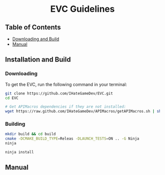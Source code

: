 <div align="center">

# EVC Guidelines

</div>

## Table of Contents
- [Downloading and Build](#downloading-and-build)
- [Manual](#manual)

<a name="downloading-and-build"></a>

## Installation and Build

### Downloading

To get the EVC, run the following command in your terminal:

```bash
git clone https://github.com/IHateGameDev/EVC.git
cd EVC

# Get APIMacros dependencies if they are not installed:
wget https://raw.github.com/IHateGameDev/APIMacros/getAPIMacros.sh | sh api # override shared useful
```

### Building

```bash
mkdir build && cd build
cmake -DCMAKE_BUILD_TYPE=Releas -DLAUNCH_TESTS=ON .. -G Ninja
ninja

ninja install
```

<a name="manual"></a>

## Manual
